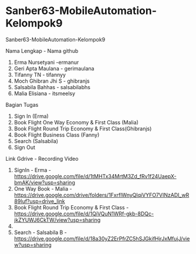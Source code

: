 # Sanber63-MobileAutomation-Kelompok9
Sanber63-MobileAutomation-Kelompok9

Nama Lengkap - Nama github

1. Erma Nursetyani -ermanur
2. Geri Apta Maulana - gerimaulana
3. Tifanny TN - tifannyy
4. Moch Ghibran Jhi S - ghibranjs
5. Salsabila Bahhas - salsabilabhs
6. Malia Elisiana - itsmeelsy

Bagian Tugas

1. Sign In (Erma)
2. Book Flight One Way Economy & First Class (Malia) 
3. Book Flight Round Trip Economy & First Class(Ghibranjs)
4. Book Flight Business Class (Fanny)
5. Search (Salsabila)
6. Sign Out

Link Gdrive - Recording Video
1. SignIn - Erma - https://drive.google.com/file/d/1tMHTx34MrtM3Zd_fRv1f24UaepX-bmAK/view?usp=sharing
2. One Way Book - Malia - https://drive.google.com/drive/folders/1FxrflWnyQIqiVYFO7VINzADI_wR89Iuf?usp=drive_link
3.  Book Flight Round Trip Economy & First Class - https://drive.google.com/file/d/1QiVQuN1WRf-gkb-8DQc-jkZYUWJ6CkTW/view?usp=sharing
4.
5. Search - Salsabila B - https://drive.google.com/file/d/18a30yZ2ErPfrZC5hSJGkifHjrJxMfujJ/view?usp=sharing

